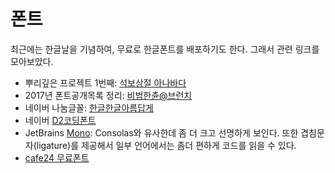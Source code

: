# 폰트

최근에는 한글날을 기념하여, 무료로 한글폰트를 배포하기도 한다. 그래서 관련 링크를 모아보았다.

* 뿌리깊은 프로젝트 1번째: [석보상절 아나바다](http://www.oning.co.kr/bburi)
* 2017년 폰트공개목록 정리: [비범한츈@브런치](https://brunch.co.kr/@forchoon/135)
* 네이버 나눔글꼴: [한글한글아름답게](https://hangeul.naver.com/2017/nanum)
* 네이버 [D2코딩폰트](https://github.com/naver/d2codingfont)
* JetBrains [Mono](https://www.jetbrains.com/lp/mono/): Consolas와 유사한데 좀 더 크고 선명하게 보인다. 또한 겹침문자(ligature)를 제공해서 일부 언어에서는 좀더 편하게 코드를 읽을 수 있다.
* [cafe24 무료폰트](https://fonts.cafe24.com/)
